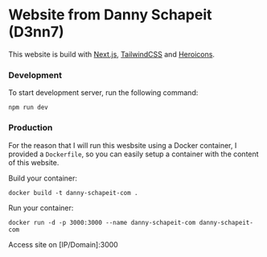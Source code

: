# Website from Danny Schapeit (D3nn7)

This website is build with [Next.js](https://nextjs.org), [TailwindCSS](https://tailwindcss.com) and [Heroicons](https://heroicons.com).

### Development
To start development server, run the following command:

```shell
npm run dev
```

### Production
For the reason that I will run this wesbsite using a Docker container, I provided a `Dockerfile`, so you can easily setup a container with the content of this website.

Build your container: 
```shell
docker build -t danny-schapeit-com .
```

Run your container: 
```shell
docker run -d -p 3000:3000 --name danny-schapeit-com danny-schapeit-com
```

Access site on [IP/Domain]:3000
